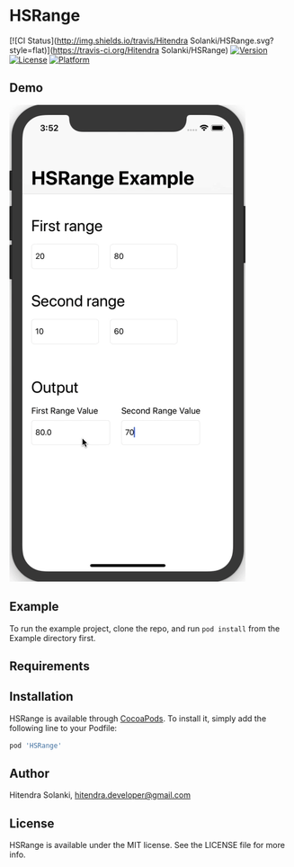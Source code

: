 # HSRange

[![CI Status](http://img.shields.io/travis/Hitendra Solanki/HSRange.svg?style=flat)](https://travis-ci.org/Hitendra Solanki/HSRange)
[![Version](https://img.shields.io/cocoapods/v/HSRange.svg?style=flat)](http://cocoapods.org/pods/HSRange)
[![License](https://img.shields.io/cocoapods/l/HSRange.svg?style=flat)](http://cocoapods.org/pods/HSRange)
[![Platform](https://img.shields.io/cocoapods/p/HSRange.svg?style=flat)](http://cocoapods.org/pods/HSRange)

## Demo
![HSRange](https://github.com/hitendradeveloper/HSRange/blob/master/HSRangeDemo.gif)

## Example

To run the example project, clone the repo, and run `pod install` from the Example directory first.

## Requirements

## Installation

HSRange is available through [CocoaPods](http://cocoapods.org). To install
it, simply add the following line to your Podfile:

```ruby
pod 'HSRange'
```

## Author

Hitendra Solanki, hitendra.developer@gmail.com

## License

HSRange is available under the MIT license. See the LICENSE file for more info.
